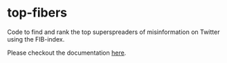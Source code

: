 # top-fibers
Code to find and rank the top superspreaders of misinformation on Twitter using the FIB-index.

Please checkout the documentation [here](https://www.matthewdeverna.com/top-FIBers/).
